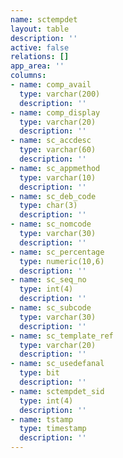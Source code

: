 ```yaml
---
name: sctempdet
layout: table
description: ''
active: false
relations: []
app_area: ''
columns:
- name: comp_avail
  type: varchar(200)
  description: ''
- name: comp_display
  type: varchar(20)
  description: ''
- name: sc_accdesc
  type: varchar(60)
  description: ''
- name: sc_appmethod
  type: varchar(10)
  description: ''
- name: sc_deb_code
  type: char(3)
  description: ''
- name: sc_nomcode
  type: varchar(30)
  description: ''
- name: sc_percentage
  type: numeric(10,6)
  description: ''
- name: sc_seq_no
  type: int(4)
  description: ''
- name: sc_subcode
  type: varchar(30)
  description: ''
- name: sc_template_ref
  type: varchar(20)
  description: ''
- name: sc_usedefanal
  type: bit
  description: ''
- name: sctempdet_sid
  type: int(4)
  description: ''
- name: tstamp
  type: timestamp
  description: ''
---
```


